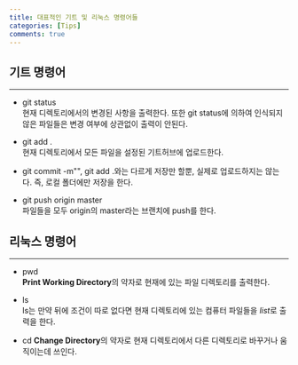 ```yaml
---
title: 대표적인 기트 및 리눅스 명령어들
categories: [Tips]
comments: true
---
```

## 기트 명령어
---
+ git status   
현재 디렉토리에서의 변경된 사항을 출력한다. 또한 git status에 의하여 인식되지 않은 파일들은 변경 여부에 상관없이 출력이 안된다.   

+ git add .   
현재 디렉토리에서 모든 파일을 설정된 기트허브에 업로드한다.  
+ git commit -m"", git add .와는 다르게 저장만 할뿐, 실제로 업로드하지는 않는다. 즉, 로컬 폴더에만 저장을 한다.
+ git push origin master   
파일들을 모두 origin의 master라는 브랜치에 push를 한다.
   
      
## 리눅스 명령어
---
+ pwd   
**Print Working Directory**의 약자로 현재에 있는 파일 디렉토리를 출력한다.   

+ ls   
ls는 만약 뒤에 조건이 따로 없다면 현재 디렉토리에 있는 컴퓨터 파일들을 *list*로 출력을 한다.

+ cd
**Change Directory**의 약자로 현재 디렉토리에서 다른 디렉토리로 바꾸거나 움직이는데 쓰인다.
